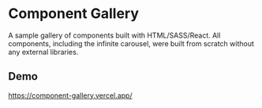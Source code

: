# Component Gallery
A sample gallery of components built with HTML/SASS/React. All components, including the infinite carousel, were built from scratch without any external libraries.

## Demo
https://component-gallery.vercel.app/
